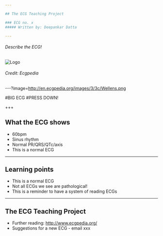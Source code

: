 ```yaml
---

## The ECG Teaching Project

### ECG no. x
##### Written by: Deepankar Datta

---
```


###### Describe the ECG!

![Logo](http://en.ecgpedia.org/images/3/3c/Wellens.png)

###### Credit: Ecgpedia

---?image=http://en.ecgpedia.org/images/3/3c/Wellens.png

#BIG ECG
#PRESS DOWN!

+++

## What the ECG shows

- 60bpm
- Sinus rhythm
- Normal PR/QRS/QTc/axis
- This is a normal ECG

---

## Learning points

- This is a normal ECG
- Not all ECGs we see are pathological!
- This is a reminder to have a system of reading ECGs

---

## The ECG Teaching Project

- Further reading: http://www.ecgpedia.org/
- Suggestions for a new ECG - email xxx
